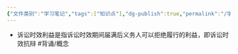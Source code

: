 ```yaml
---
{"文件类别":"学习笔记","tags":["知识点"],"dg-publish":true,"permalink":"/学习笔记/知识点cheese/诉讼时效利益/","dgPassFrontmatter":true}
---
```


- 诉讼时效利益是指诉讼时效期间届满后义务人可以拒绝履行的利益，即诉讼时效抗辩 #背诵/概念 